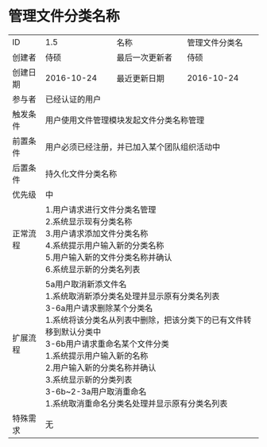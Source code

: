 # 管理文件分类名称
<table>
<tbody>
<tr><td>ID</td><td>1.5</td><td>名称</td><td>管理文件分类名</td></tr>
<tr><td>创建者</td><td>侍硕</td><td>最后一次更新者</td><td>侍硕</td></tr>
<tr><td>创建日期</td><td>2016-10-24</td><td>最近更新日期</td><td>2016-10-24</td></tr>
<tr><td>参与者</td><td colspan="3">已经认证的用户</td></tr>
<tr><td>触发条件</td><td colspan="3">用户使用文件管理模块发起文件分类名称管理</td></tr>
<tr><td>前置条件</td><td colspan="3">用户必须已经注册，并已加入某个团队组织活动中</td></tr>
<tr><td>后置条件</td><td colspan="3">持久化文件分类名称</td></tr>
<tr><td>优先级</td><td colspan="3">中</td></tr>
<tr><td>正常流程</td><td colspan="3">
1.用户请求进行文件分类名管理<br>
2.系统显示现有分类名称<br>
3.用户请求添加文件分类名称<br>
4.系统提示用户输入新的分类名称<br>
5.用户输入新的文件分类名称并确认<br>
6.系统显示新的分类名列表<br>
</td></tr>
<tr><td>扩展流程</td><td colspan="3">
5a用户取消新添文件名<br>
1.系统取消新添分类名处理并显示原有分类名列表<br>
3-6a用户请求删除某个分类名<br>
1.系统将该分类名从列表中删除，把该分类下的已有文件转移到默认分类中<br>
3-6b用户请求重命名某个文件分类<br>
1.系统提示用户输入新的名称<br>
2.用户输入新的分类名称并确认<br>
3.系统显示新的分类列表<br>
3-6b~2-3a用户取消重命名<br>
1.系统取消重命名分类名处理并显示原有分类名列表<br>
</td></tr>
<tr><td>特殊需求</td><td colspan="3">无 </td></tr>
</tbody>
</table>
